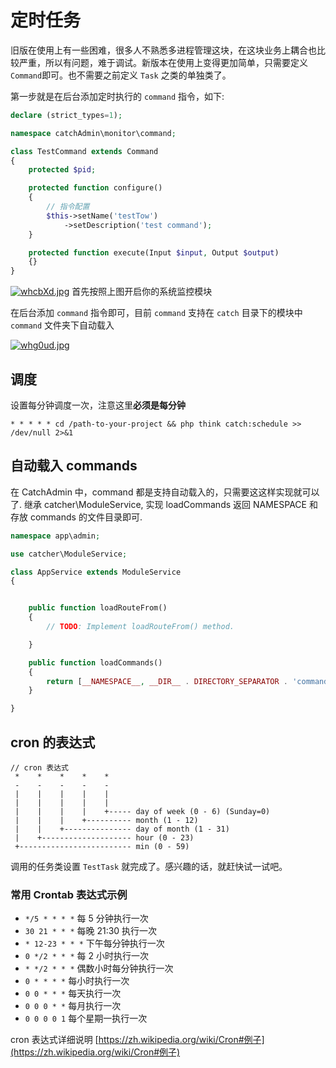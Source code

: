 # 定时任务

旧版在使用上有一些困难，很多人不熟悉多进程管理这块，在这块业务上耦合也比较严重，所以有问题，难于调试。新版本在使用上变得更加简单，只需要定义 `Command`即可。也不需要之前定义 `Task` 之类的单独类了。

第一步就是在后台添加定时执行的 `command` 指令，如下:

```php
declare (strict_types=1);

namespace catchAdmin\monitor\command;

class TestCommand extends Command
{
    protected $pid;

    protected function configure()
    {
        // 指令配置
        $this->setName('testTow')
            ->setDescription('test command');
    }

    protected function execute(Input $input, Output $output)
    {}
}
```

[![whcbXd.jpg](https://s1.ax1x.com/2020/09/18/whcbXd.jpg)](https://imgchr.com/i/whcbXd)
首先按照上图开启你的系统监控模块

在后台添加 `command` 指令即可，目前 `command` 支持在 `catch` 目录下的模块中 `command` 文件夹下自动载入

[![whg0ud.jpg](https://s1.ax1x.com/2020/09/18/whg0ud.jpg)](https://imgchr.com/i/whg0ud)

## 调度

设置每分钟调度一次，注意这里**必须是每分钟**

```shell
* * * * * cd /path-to-your-project && php think catch:schedule >> /dev/null 2>&1
```

## 自动载入 commands

在 CatchAdmin 中，command 都是支持自动载入的，只需要这这样实现就可以了. 继承 catcher\ModuleService, 实现 loadCommands 返回 NAMESPACE 和 存放 commands 的文件目录即可.

```php
namespace app\admin;

use catcher\ModuleService;

class AppService extends ModuleService
{


    public function loadRouteFrom()
    {
        // TODO: Implement loadRouteFrom() method.

    }

    public function loadCommands()
    {
        return [__NAMESPACE__, __DIR__ . DIRECTORY_SEPARATOR . 'command'];
    }

}
```

## cron 的表达式

```
// cron 表达式
 *    *    *    *    *
 -    -    -    -    -
 |    |    |    |    |
 |    |    |    |    |
 |    |    |    |    +----- day of week (0 - 6) (Sunday=0)
 |    |    |    +---------- month (1 - 12)
 |    |    +--------------- day of month (1 - 31)
 |    +-------------------- hour (0 - 23)
 +------------------------- min (0 - 59)
```

调用的任务类设置 `TestTask` 就完成了。感兴趣的话，就赶快试一试吧。

### 常用 Crontab 表达式示例

- `*/5 * * * *` 每 5 分钟执行一次
- `30 21 * * *` 每晚 21:30 执行一次
- `* 12-23 * * *` 下午每分钟执行一次
- `0 */2 * * *` 每 2 小时执行一次
- `* */2 * * *` 偶数小时每分钟执行一次
- `0 * * * *` 每小时执行一次
- `0 0 * * *` 每天执行一次
- `0 0 0 * *` 每月执行一次
- `0 0 0 0 1` 每个星期一执行一次

cron 表达式详细说明 [https://zh.wikipedia.org/wiki/Cron#例子](https://zh.wikipedia.org/wiki/Cron#例子)
